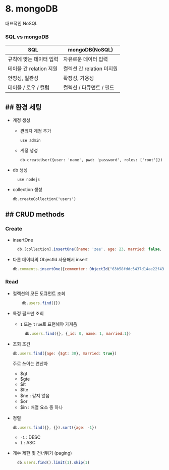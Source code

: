 # 8. mongoDB

대표적인 NoSQL

### SQL vs mongoDB

|SQL|mongoDB(NoSQL)|
|---|----|
|규칙에 맞는 데이터 입력 | 자유로운 데이터 입력|
|테이블 간 relation 지원 | 컬렉션 간 relation 미지원|
|안정성, 일관성 | 확장성, 가용성|
|테이블 / 로우 / 컬럼| 컬렉션 / 다큐먼트 / 필드|

## ## 환경 세팅

- 계정 생성
    - 관리자 계정 추가
      ```shell
      use admin
      ```
    - 계정 생성
      ```shell
      db.createUser({user: 'name', pwd: 'password', roles: ['root']})
      ```

- db 생성
  ```shell
    use nodejs
    ```

- collection 생성
    ```shell
    db.createCollection('users')
    ```

## ## CRUD methods

### Create

- insertOne
    ```js
      db.[collection].insertOne({name: 'zee', age: 23, married: false, comment: '안녕하세요 반가워요', createdAt: new Date()});
    ```
- 다른 데이터의 ObjectId 사용해서 insert
    ```js
    db.comments.insertOne({commenter: ObjectId("63b58fddc5437d14ae22f43b"), comment: '안녕하세요 댓글이에요', createdAt: new Date()})
   ```

### Read

- 컬렉션의 모든 도큐먼트 조회
    ```js
        db.users.find({})
    ```

- 특정 필드만 조회
    - `1` 또는 `true`로 표현해야 가져옴
      ```js
        db.users.find({}, {_id: 0, name: 1, married:1})
      ```

- 조회 조건
  ```js
  db.users.find({age: {$gt: 30}, married: true})
  ```
  주로 쓰이는 연산자
    - $gt
    - $gte
    - $lt
    - $lte
    - $ne : 같지 않음
    - $or
    - $in : 배열 요소 중 하나

- 정렬
  ```js
  db.users.find({}, {}).sort({age: -1})
  ```

    - `-1` : DESC
    - `1` : ASC

- 개수 제한 및 건너뛰기 (paging)
  ```js
    db.users.find().limit(1).skip(1)
  ```
